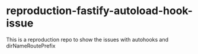 # reproduction-fastify-autoload-hook-issue
This is a reproduction repo to show the issues with autohooks and dirNameRoutePrefix
